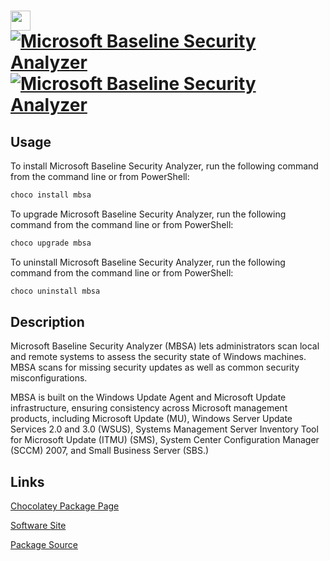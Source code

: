 ﻿# <img src="https://cdn.rawgit.com/dtgm/chocolatey-packages/8c6789d80411f69d6d706e202aebf1207805ec38/icons/mbsa.png" width="32" height="32"/> [![Microsoft Baseline Security Analyzer](https://img.shields.io/chocolatey/v/mbsa.svg?label=Microsoft+Baseline+Security+Analyzer)](https://community.chocolatey.org/packages/mbsa) [![Microsoft Baseline Security Analyzer](https://img.shields.io/chocolatey/dt/mbsa.svg)](https://community.chocolatey.org/packages/mbsa)

## Usage

To install Microsoft Baseline Security Analyzer, run the following command from the command line or from PowerShell:

```powershell
choco install mbsa
```

To upgrade Microsoft Baseline Security Analyzer, run the following command from the command line or from PowerShell:

```powershell
choco upgrade mbsa
```

To uninstall Microsoft Baseline Security Analyzer, run the following command from the command line or from PowerShell:

```powershell
choco uninstall mbsa
```

## Description


Microsoft Baseline Security Analyzer (MBSA) lets administrators scan local and remote systems to assess the security state of Windows machines. MBSA scans for missing security updates as well as common security misconfigurations.

MBSA is built on the Windows Update Agent and Microsoft Update infrastructure, ensuring consistency across Microsoft management products, including Microsoft Update (MU), Windows Server Update Services 2.0 and 3.0 (WSUS), Systems Management Server Inventory Tool for Microsoft Update (ITMU) (SMS), System Center Configuration Manager (SCCM) 2007, and Small Business Server (SBS.)
    

## Links

[Chocolatey Package Page](https://community.chocolatey.org/packages/mbsa)

[Software Site](http://www.microsoft.com/download/details.aspx?id=7558)

[Package Source](https://github.com/dtgm/chocolatey-packages/tree/master/manual/mbsa)

